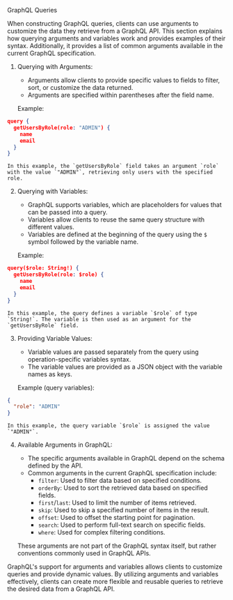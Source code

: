 GraphQL Queries

When constructing GraphQL queries, clients can use arguments to customize the data they retrieve from a GraphQL API. This section explains how querying arguments and variables work and provides examples of their syntax. Additionally, it provides a list of common arguments available in the current GraphQL specification.

1. Querying with Arguments:
    
    - Arguments allow clients to provide specific values to fields to filter, sort, or customize the data returned.
    - Arguments are specified within parentheses after the field name.
    
    Example:
    
``` json
query {
  getUsersByRole(role: "ADMIN") {
    name
    email
  }
}
```
    
    In this example, the `getUsersByRole` field takes an argument `role` with the value `"ADMIN"`, retrieving only users with the specified role.
    
2. Querying with Variables:
    
    - GraphQL supports variables, which are placeholders for values that can be passed into a query.
    - Variables allow clients to reuse the same query structure with different values.
    - Variables are defined at the beginning of the query using the `$` symbol followed by the variable name.
    
    Example:
    
``` json
query($role: String!) {
  getUsersByRole(role: $role) {
    name
    email
  }
}
```
    
    In this example, the query defines a variable `$role` of type `String!`. The variable is then used as an argument for the `getUsersByRole` field.
    
3. Providing Variable Values:
    
    - Variable values are passed separately from the query using operation-specific variables syntax.
    - The variable values are provided as a JSON object with the variable names as keys.
    
    Example (query variables):
    
``` json
{
  "role": "ADMIN"
}
```
    
    In this example, the query variable `$role` is assigned the value `"ADMIN"`.
    
4. Available Arguments in GraphQL:
    
    - The specific arguments available in GraphQL depend on the schema defined by the API.
    - Common arguments in the current GraphQL specification include:
        - `filter`: Used to filter data based on specified conditions.
        - `orderBy`: Used to sort the retrieved data based on specified fields.
        - `first`/`last`: Used to limit the number of items retrieved.
        - `skip`: Used to skip a specified number of items in the result.
        - `offset`: Used to offset the starting point for pagination.
        - `search`: Used to perform full-text search on specific fields.
        - `where`: Used for complex filtering conditions.
    
    These arguments are not part of the GraphQL syntax itself, but rather conventions commonly used in GraphQL APIs.

GraphQL's support for arguments and variables allows clients to customize queries and provide dynamic values. By utilizing arguments and variables effectively, clients can create more flexible and reusable queries to retrieve the desired data from a GraphQL API.